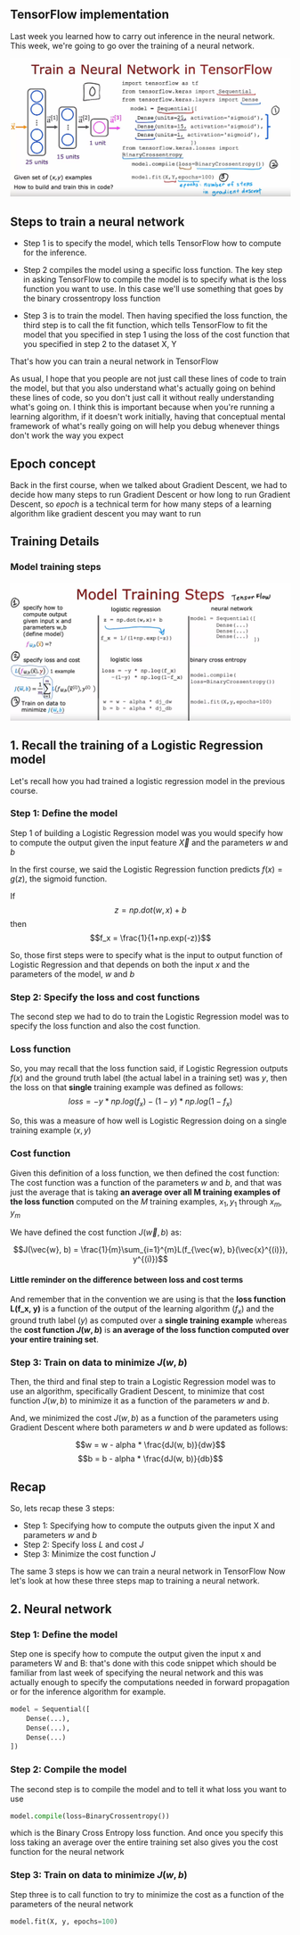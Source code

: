 ## TensorFlow implementation

Last week you learned how to carry out inference in the neural network. This week, we're going to go over the training of a neural network.

![alt text](./img/image1.png)

## Steps to train a neural network

- Step 1 is to specify the model, which tells TensorFlow how to compute for the inference. 

- Step 2 compiles the model using a specific loss function. The key step in asking TensorFlow to compile the model is to specify what is the loss function you want to use. In this case we'll use something that goes by the binary crossentropy loss function

- Step 3 is to train the model. Then having specified the loss function, the third step is to call the fit function, which tells TensorFlow to fit the model that you specified in step 1 using the loss of the cost function that you specified in step 2 to the dataset X, Y

That's how you can train a neural network in TensorFlow

As usual, I hope that you people are not just call these lines of code to train the model, but that you also understand what's actually going on behind these lines of code, so you don't just call it without really understanding what's going on. I think this is important because when you're running a learning algorithm, if it doesn't work initially, having that conceptual mental framework of what's really going on will help you debug whenever things don't work the way you expect

## Epoch concept

Back in the first course, when we talked about Gradient Descent, we had to decide how many steps to run Gradient Descent or how long to run Gradient Descent, so *epoch* is a technical term for how many steps of a learning algorithm like gradient descent you may want to run

## Training Details

### Model training steps

![alt text](./img/image2.png)

## 1. Recall the training of a Logistic Regression model

Let's recall how you had trained a logistic regression model in the previous course.

### Step 1: Define the model

Step 1 of building a Logistic Regression model was you would specify how to compute the output given the input feature $\vec{X}$ and the parameters $w$ and $b$ 

In the first course, we said the Logistic Regression function predicts $f(x) = g(z)$, the sigmoid function. 

If $$z = np.dot(w, x) + b$$ then $$f_x = \frac{1}{1+np.exp(-z)}$$

So, those first steps were to specify what is the input to output function of Logistic Regression and that depends on both the input $x$ and the parameters of the model, $w$ and $b$

### Step 2: Specify the loss and cost functions

The second step we had to do to train the Logistic Regression model was to specify the loss function and also the cost function. 

### Loss function

So, you may recall that the loss function said, if Logistic Regression outputs $f(x)$ and the ground truth label (the actual label in a training set) was $y$, then the loss on that **single** training example was defined as follows: $$loss = -y * np.log(f_x) - (1-y) * np.log(1-f_x)$$

So, this was a measure of how well is Logistic Regression doing on a single training example $(x, y)$

### Cost function
Given this definition of a loss function, we then defined the cost function: The cost function was a function of the parameters $w$ and $b$, and that was just the average that is taking **an average over all M training examples of the loss function** computed on the *M* training examples, $x_1, y_1$ through $x_m, y_m$

We have defined the cost function $J(\vec{w}, b)$ as:

$$J(\vec{w}, b) = \frac{1}{m}\sum_{i=1}^{m}L(f_{\vec{w}, b}(\vec{x}^{(i)}), y^{(i)})$$

#### Little reminder on the difference between loss and cost terms

And remember that in the convention we are using is that the **loss function L(f_x, y)** is a function of the output of the learning algorithm ($f_x$) and the ground truth label ($y$) as computed over a **single training example** whereas the **cost function $J(w, b)$** is **an average of the loss function computed over your entire training set**. 

### Step 3: Train on data to minimize $J(w, b)$

Then, the third and final step to train a Logistic Regression model was to use an algorithm, specifically Gradient Descent, to minimize that cost function $J(w, b)$ to minimize it as a function of the parameters $w$ and $b$. 

And, we minimized the cost $J(w, b)$ as a function of the parameters using Gradient Descent where both parameters $w$ and $b$ were updated as follows:

$$w = w - alpha * \frac{dJ(w, b)}{dw}$$
$$b = b - alpha * \frac{dJ(w, b)}{db}$$

## Recap

So, lets recap these 3 steps: 

- Step 1: Specifying how to compute the outputs given the input X and parameters $w$ and $b$
- Step 2: Specify loss $L$ and cost $J$
- Step 3: Minimize the cost function $J$

The same 3 steps is how we can train a neural network in TensorFlow
Now let's look at how these three steps map to training a neural network. 

## 2. Neural network

### Step 1: Define the model

Step one is specify how to compute the output given the input x and parameters W and B: that's done with this code snippet which should be familiar from last week of specifying the neural network and this was actually enough to specify the computations needed in forward propagation or for the inference algorithm for example. 

```python
model = Sequential([
    Dense(...),
    Dense(...),
    Dense(...)
])
```

### Step 2: Compile the model

The second step is to compile the model and to tell it what loss you want to use

```python
model.compile(loss=BinaryCrossentropy())
```

which is the Binary Cross Entropy loss function. And once you specify this loss taking an average over the entire training set also gives you the cost function for the neural network

### Step 3: Train on data to minimize $J(w, b)$

Step three is to call function to try to minimize the cost as a function of the parameters of the neural network

```python
model.fit(X, y, epochs=100)
```